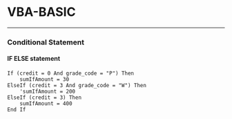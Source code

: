 # VBA-BASIC
---
### Conditional Statement
#### IF ELSE statement
```VBA
If (credit = 0 And grade_code = "P") Then
    sumIfAmount = 30
ElseIf (credit = 3 And grade_code = "W") Then
    'sumIfAmount = 200
ElseIf (credit = 3) Then
    sumIfAmount = 400
End If
```
